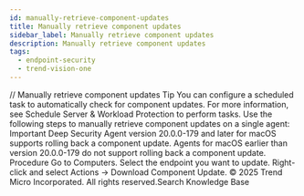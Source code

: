 ```yaml
---
id: manually-retrieve-component-updates
title: Manually retrieve component updates
sidebar_label: Manually retrieve component updates
description: Manually retrieve component updates
tags:
  - endpoint-security
  - trend-vision-one
---
```


/*<![CDATA[*/ $('#title').html($('meta[name=map-description]').attr('content')); /*]]>*/ Manually retrieve component updates Tip You can configure a scheduled task to automatically check for component updates. For more information, see Schedule Server & Workload Protection to perform tasks. Use the following steps to manually retrieve component updates on a single agent: Important Deep Security Agent version 20.0.0-179 and later for macOS supports rolling back a component update. Agents for macOS earlier than version 20.0.0-179 do not support rolling back a component update. Procedure Go to Computers. Select the endpoint you want to update. Right-click and select Actions → Download Component Update. © 2025 Trend Micro Incorporated. All rights reserved.Search Knowledge Base